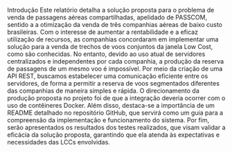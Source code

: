 
Introdução
Este relatório detalha a solução proposta para o problema de venda de passagens aéreas compartilhadas, apelidado de PASSCOM, sentido a a otimização da venda de três companhias aéreas de baixo custo brasileiras. Com o interesse de aumentar a rentabilidade e a eficaz utilização de recursos, as companhias concordaram em implementar uma solução para a venda de trechos de voos conjuntos da janela Low Cost, como são conhecidas. No entanto, devido ao uso atual de servidores centralizados e independentes por cada companhia, a  produção da reserva de passagens de um mesmo voo é impossível. Por meio da criação de uma API REST, buscamos estabelecer uma comunicação eficiente entre os servidores, de forma a permitir a reserva de voos segmentados diferentes das companhias de maneira simples e rápida. O direcionamento da produção proposta no projeto foi de que a integração deveria ocorrer com o uso de contêineres Docker. Além disso, destaca-se a importância de um README detalhado no repositório GitHub, que servirá como um guia para a compreensão da implementação e funcionamento do sistema.
Por fim, serão apresentados os resultados dos testes realizados, que visam validar a eficácia da solução proposta, garantindo que ela atenda às expectativas e necessidades das LCCs envolvidas.
